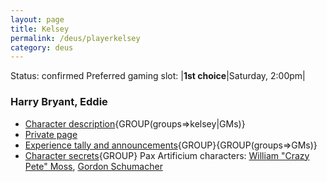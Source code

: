 ```yaml
---
layout: page
title: Kelsey
permalink: /deus/playerkelsey
category: deus
---
```

Status: confirmed
Preferred gaming slot:
|__1st choice__|Saturday, 2:00pm|
### Harry Bryant, Eddie
* [Character description](char-public-kelsey){GROUP(groups=&gt;kelsey|GMs)}
* [Private page](char-private-kelsey)
* [Experience tally and announcements](announce-kelsey){GROUP}{GROUP(groups=&gt;GMs)}
* [Character secrets](char-secrets-kelsey){GROUP}
Pax Artificium characters: [William &quot;Crazy Pete&quot; Moss](/pax/pcs/pete.html), [Gordon Schumacher](/pax/pcs/gordon.html)

